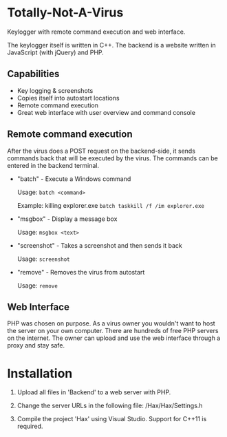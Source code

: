 # Totally-Not-A-Virus

Keylogger with remote command execution and web interface.


The keylogger itself is written in C++.
The backend is a website written in JavaScript (with jQuery) and PHP.

## Capabilities

* Key logging & screenshots
* Copies itself into autostart locations
* Remote command execution
* Great web interface with user overview and command console

## Remote command execution
After the virus does a POST request on the backend-side, it sends commands back that will be executed by the virus. The commands can be entered in the backend terminal.

* "batch" - Execute a Windows command


  Usage: ```batch <command>```


  Example: killing explorer.exe ```batch taskkill /f /im explorer.exe```


* "msgbox" - Display a message box


  Usage: ```msgbox <text>```


* "screenshot" - Takes a screenshot and then sends it back


  Usage: ```screenshot```


* "remove" - Removes the virus from autostart


  Usage: ```remove```

## Web Interface
PHP was chosen on purpose.
As a virus owner you wouldn't want to host the server on your own computer.
There are hundreds of free PHP servers on the internet. The owner can upload and use the web interface through a proxy and stay safe.

# Installation

1. Upload all files in 'Backend' to a web server with PHP.

2. Change the server URLs in the following file:
   /Hax/Hax/Settings.h

3. Compile the project 'Hax' using Visual Studio. Support for C++11 is required.
